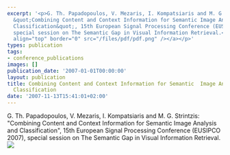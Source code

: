 ```yaml
---
excerpt: '<p>G. Th. Papadopoulos, V. Mezaris, I. Kompatsiaris and M. G. Strintzis:
  &quot;Combining Content and Context Information for Semantic Image Analysis and
  Classification&quot;, 15th European Signal Processing Conference (EUSIPCO 2007),
  special session on The Semantic Gap in Visual Information Retrieval.<a href="/files/pdf/eusipco07.pdf"><img
  align="top" border="0" src="/files/pdf/pdf.png" /></a></p>'
types: publication
tags:
- conference_publications
images: []
publication_date: '2007-01-01T00:00:00'
layout: publication
title: Combining Content and Context Information for Semantic  Image Analysis and
  Classification
date: '2007-11-13T15:41:01+02:00'
---
```

<p>G. Th. Papadopoulos, V. Mezaris, I. Kompatsiaris and M. G. Strintzis: &quot;Combining Content and Context Information for Semantic Image Analysis and Classification&quot;, 15th European Signal Processing Conference (EUSIPCO 2007), special session on The Semantic Gap in Visual Information Retrieval.<a href="/files/pdf/eusipco07.pdf"><img align="top" border="0" src="/files/pdf/pdf.png" /></a></p>
